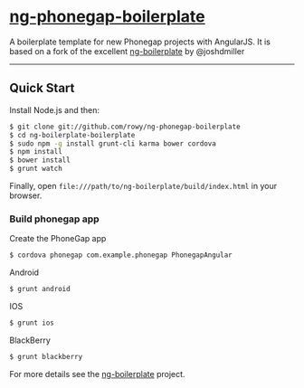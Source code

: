 # [ng-phonegap-boilerplate](https://github.com/rowy/ng-phonegap-boilerplate)

A boilerplate template for new Phonegap projects with AngularJS.
It is based on a fork of the excellent [ng-boilerplate](https://github.com/ngbp/ng-boilerplate) by @joshdmiller



***

## Quick Start

Install Node.js and then:

```sh
$ git clone git://github.com/rowy/ng-phonegap-boilerplate
$ cd ng-boilerplate-boilerplate
$ sudo npm -g install grunt-cli karma bower cordova
$ npm install
$ bower install
$ grunt watch
```
Finally, open `file:///path/to/ng-boilerplate/build/index.html` in your browser.

### Build phonegap app

Create the PhoneGap app
```sh
$ cordova phonegap com.example.phonegap PhonegapAngular
```

Android
```sh
$ grunt android
```
IOS
```sh
$ grunt ios
```
BlackBerry
```sh
$ grunt blackberry
```


For more details see the [ng-boilerplate](https://github.com/ngbp/ng-boilerplate) project.
